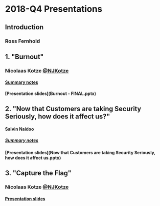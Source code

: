 # 2018-Q4 Presentations

## Introduction
### Ross Fernhold

## 1. "Burnout"
### Nicolaas Kotze [@NJKotze](https://twitter.com/NJKotze)

#### [Summary notes](Burnout.md)
#### [Presentation slides](Burnout - FINAL.pptx)

## 2. "Now that Customers are taking Security Seriously, how does it affect us?"
#### Salvin Naidoo

##### [Summary notes](Security.md)
#### [Presentation slides](Now that Customers are taking Security Seriously, how does it affect us.pptx)

## 3. "Capture the Flag"
### Nicolaas Kotze [@NJKotze](https://twitter.com/NJKotze)

#### [Presentation slides](CTTMeetup_FBCTF_Introduction_FINAL.pptx)
